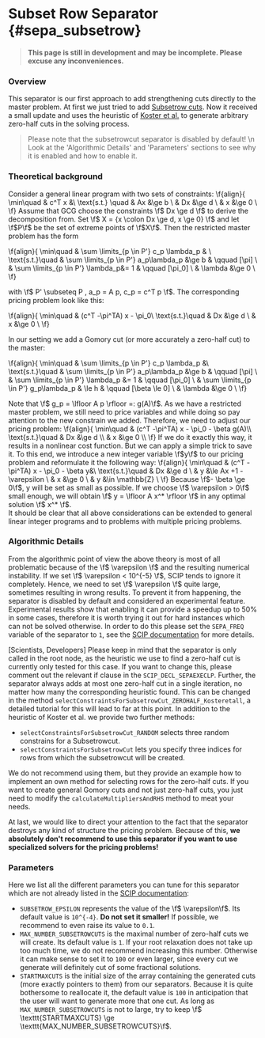 # Subset Row Separator {#sepa_subsetrow}
> **This page is still in development and may be incomplete. Please excuse any inconveniences.**
### Overview
This separator is our first approach to add strengthening cuts directly to the master problem. At first we just tried to add [Subsetrow cuts]( https://www.researchgate.net/publication/220243923_Subset-Row_Inequalities_Applied_to_the_Vehicle-Routing_Problem_with_Time_Windows). Now it received a small update and uses the heuristic of [Koster et al.]( https://www.researchgate.net/publication/220770325_Algorithms_to_Separate_0_12-Chvatal-Gomory_Cuts) to generate arbitrary zero-half cuts in the solving process. 
> Please note that the subsetrowcut separator is disabled by default! \n
> Look at the 'Algorithmic Details' and 'Parameters' sections to see why it is enabled and how to enable it.

### Theoretical background
Consider a general linear program with two sets of constraints:
\f{align}{
    \min\quad           & c^T x &\\
    \text{s.t.} \quad   &  Ax &\ge b \\
                        & Dx &\ge d \\
                        & x &\ge 0 \\
\f}
Assume that GCG choose the constraints \f$ Dx \ge d \f$ to derive the decomposition from. Set \f$ X = \{x \colon Dx \ge d, x \ge 0\} \f$ and let \f$P\f$ be the set of extreme points of \f$X\f$. Then the restricted master problem has the form 

\f{align}{ 
    \min\quad           & \sum \limits_{p \in P'} c_p \lambda_p & \\
    \text{s.t.}\quad    & \sum \limits_{p \in P'}  a_p\lambda_p &\ge b  & \qquad [\pi] \\
                        & \sum \limits_{p \in P'} \lambda_p&= 1         & \qquad [\pi_0] \\
                        & \lambda &\ge 0 \\
\f}

with \f$ P' \subseteq P , a_p = A p, c_p = c^T p \f$. The corresponding pricing problem look like this: 

\f{align}{ 
    \min\quad           & (c^T -\pi^TA) x - \pi_0\\
    \text{s.t.}\quad    & Dx &\ge d \\
                        & x  &\ge 0 \\
\f}

In our setting we add a Gomory cut (or more accurately a zero-half cut) to the master:

\f{align}{
    \min\quad           & \sum \limits_{p \in P'} c_p  \lambda_p   &\\
    \text{s.t.}\quad    & \sum \limits_{p \in P'}  a_p\lambda_p    &\ge b   & \qquad [\pi] \\
                        & \sum \limits_{p \in P'} \lambda_p        &= 1     & \qquad [\pi_0] \\
                        & \sum \limits_{p \in P'}  g_p\lambda_p    & \le h  & \qquad [\beta \le 0] \\
                        & \lambda &\ge 0 \\
\f}

Note that \f$ g_p = \lfloor A p \rfloor =: g(A)\f$. As we have a restricted master problem, we still need to price variables and while doing so pay attention to the new constrain we added. Therefore, we need to adjust our pricing problem:
\f{align}{
    \min\quad        & (c^T -\pi^TA) x - \pi_0 - \beta g(A)\\
    \text{s.t.}\quad & Dx &\ge d \\
                     & x  &\ge 0 \\
\f}
If we do it exactly this way, it results in a nonlinear cost function. But we can apply a simple trick to save it. To this end, we introduce a new integer variable \f$y\f$ to our pricing problem and reformulate it the following way:
\f{align}{
    \min\quad        & (c^T -\pi^TA) x - \pi_0 - \beta y&\\
    \text{s.t.}\quad & Dx &\ge d \\
                     & y &\le Ax +1 -\varepsilon \\
                     & x &\ge 0 \\
                     & y &\in \mathbb{Z} \\
\f}
Because \f$- \beta \ge 0\f$, y will be set as small as possible. If we choose \f$ \varepsilon > 0\f$ small enough, we will obtain \f$ y = \lfloor A x^* \rfloor \f$ in any optimal solution \f$ x^* \f$.   
It should be clear that all above considerations can be extended to general linear integer programs and to problems with multiple pricing problems.  
### Algorithmic Details 
From the algorithmic point of view the above theory is most of all problematic because of the \f$ \varepsilon \f$ and the resulting numerical instability. If we set \f$ \varepsilon < 10^{-5} \f$, SCIP tends to ignore it completely. Hence, we need to set \f$ \varepsilon \f$ quite large, sometimes resulting in wrong results. To prevent it from happening, the separator is disabled by default and considered an experimental feature. Experimental results show that enabling it can provide a speedup up to 50% in some cases, therefore it is worth trying it out for hard instances which can not be solved otherwise. In order to do this please set the ```SEPA_FREQ``` variable of the separator to ```1```, see the [SCIP documentation]( https://www.scipopt.org/doc-7.0.1/html/SEPA.php) for more details. 


[Scientists, Developers]
Please keep in mind that the separator is only called in the root node, as the heuristic we use to find a zero-half cut is currently only tested for this case. If you want to change this, please comment out the relevant if clause in the ```SCIP_DECL_SEPAEXECLP```. Further, the separator always adds at most one zero-half cut in a single iteration, no matter how many the corresponding heuristic found. This can be changed in the method ```selectConstraintsForSubsetrowCut_ZEROHALF_Kosteretall```, a detailed tutorial for this will lead to far at this point. In addition to the heuristic of Koster et al. we provide two further methods: 
*  ```selectConstraintsForSubsetrowCut_RANDOM``` selects three random constrains for a Subsetrowcut.  
* ```selectConstraintsForSubsetrowCut``` lets you specify three indices for rows from which the subsetrowcut will be created.   

We do not recommend using them, but they provide an example how to implement an own method for selecting rows for the zero-half cuts. If you want to create general Gomory cuts and not just zero-half cuts, you just need to modify the ```calculateMultipliersAndRHS``` method to meat your needs.  

At last, we would like to direct your attention to the fact that the separator destroys any kind of structure the pricing problem. Because of this, **we absolutely don't recommend to use this separator if you want to use specialized solvers for the pricing problems!**

### Parameters
Here we list all the different parameters you can tune for this separator which are not already listed in the [SCIP documentation]( https://www.scipopt.org/doc-7.0.1/html/SEPA.php):
* ```SUBSETROW_EPSILON``` represents the value of the \f$ \varepsilon\f$. Its default value is ```10^{-4}```. **Do not set it smaller!** If possible, we recommend to even raise its value to ```0.1```.  
* ```MAX_NUMBER_SUBSETROWCUTS``` is the maximal number of zero-half cuts we will create. Its default value is ```1```. If your root relaxation does not take up too much time, we do not recommend increasing this number. Otherwise it can make sense to set it to ```100``` or even larger, since every cut we generate will definitely cut of some fractional solutions.
* ```STARTMAXCUTS``` is the initial size of the array containing the generated cuts (more exactly pointers to them) from our separators. Because it is quite bothersome to reallocate it, the default value is ```100``` in anticipation that the user will want to generate more that one cut. As long as ```MAX_NUMBER_SUBSETROWCUTS``` is not to large, try to keep \f$ \texttt{STARTMAXCUTS} \ge \texttt{MAX_NUMBER_SUBSETROWCUTS}\f$.

